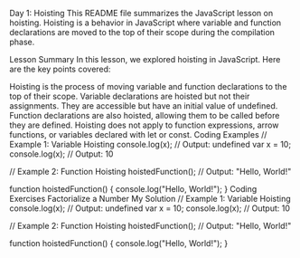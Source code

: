 Day 1: Hoisting
This README file summarizes the JavaScript lesson on hoisting. Hoisting is a behavior in JavaScript where variable and function declarations are moved to the top of their scope during the compilation phase.

Lesson Summary
In this lesson, we explored hoisting in JavaScript. Here are the key points covered:

Hoisting is the process of moving variable and function declarations to the top of their scope.
Variable declarations are hoisted but not their assignments. They are accessible but have an initial value of undefined.
Function declarations are also hoisted, allowing them to be called before they are defined.
Hoisting does not apply to function expressions, arrow functions, or variables declared with let or const.
Coding Examples
// Example 1: Variable Hoisting
console.log(x); // Output: undefined
var x = 10;
console.log(x); // Output: 10

// Example 2: Function Hoisting
hoistedFunction(); // Output: "Hello, World!"

function hoistedFunction() {
  console.log("Hello, World!");
}
Coding Exercises
Factorialize a Number
My Solution
// Example 1: Variable Hoisting
console.log(x); // Output: undefined
var x = 10;
console.log(x); // Output: 10

// Example 2: Function Hoisting
hoistedFunction(); // Output: "Hello, World!"

function hoistedFunction() {
  console.log("Hello, World!");
}
